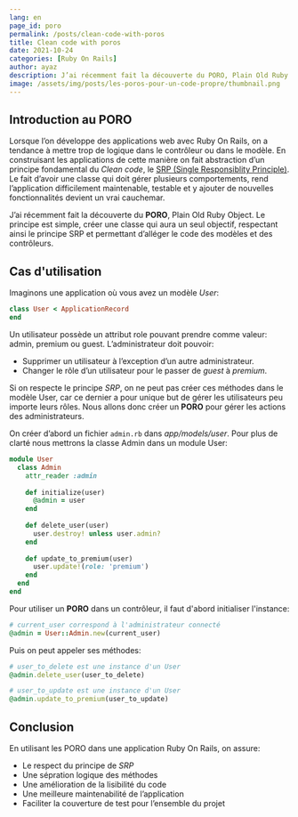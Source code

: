 ```yaml
---
lang: en
page_id: poro
permalink: /posts/clean-code-with-poros
title: Clean code with poros
date: 2021-10-24
categories: [Ruby On Rails]
author: ayaz
description: J’ai récemment fait la découverte du PORO, Plain Old Ruby Object. Le principe est simple, créer une classe qui aura un seul objectif, respectant ainsi le principe SRP et permettant d’alléger le code des modèles et des contrôleurs.
image: /assets/img/posts/les-poros-pour-un-code-propre/thumbnail.png
---
```


## Introduction au PORO
Lorsque l’on développe des applications web avec Ruby On Rails, on a tendance à mettre trop de logique dans le contrôleur ou dans le modèle. En construisant les applications de cette manière on fait abstraction d’un principe fondamental du *Clean code*, le [SRP (Single Responsiblity Principle)](https://fr.wikipedia.org/wiki/Principe_de_responsabilit%C3%A9_unique). Le fait d’avoir une classe qui doit gérer plusieurs comportements, rend l’application difficilement maintenable, testable et y ajouter de nouvelles fonctionnalités devient un vrai cauchemar.

J’ai récemment fait la découverte du **PORO**, Plain Old Ruby Object. Le principe est simple, créer une classe qui aura un seul objectif, respectant ainsi le principe SRP et permettant d’alléger le code des modèles et des contrôleurs.

## Cas d'utilisation
Imaginons une application où vous avez un modèle *User*:
```ruby
class User < ApplicationRecord
end
```
Un utilisateur possède un attribut role pouvant prendre comme valeur: admin, premium ou guest. L’administrateur doit pouvoir:
- Supprimer un utilisateur à l’exception d’un autre administrateur.
- Changer le rôle d’un utilisateur pour le passer de *guest* à *premium*.

Si on respecte le principe *SRP*, on ne peut pas créer ces méthodes dans le modèle User, car ce dernier a pour unique but de gérer les utilisateurs peu importe leurs rôles. Nous allons donc créer un **PORO** pour gérer les actions des administrateurs.

On créer d’abord un fichier `admin.rb` dans *app/models/user*. Pour plus de clarté nous mettrons la classe Admin dans un module User: 
```ruby
module User
  class Admin
    attr_reader :admin
  
    def initialize(user)
      @admin = user
    end
    
    def delete_user(user)
      user.destroy! unless user.admin?
    end
    
    def update_to_premium(user)
      user.update!(role: 'premium')
    end
  end
end
```

Pour utiliser un **PORO** dans un contrôleur, il faut d'abord initialiser l'instance:
```ruby
# current_user correspond à l'administrateur connecté
@admin = User::Admin.new(current_user)
```

Puis on peut appeler ses méthodes:
```ruby
# user_to_delete est une instance d'un User
@admin.delete_user(user_to_delete)

# user_to_update est une instance d'un User
@admin.update_to_premium(user_to_update)
```
## Conclusion
En utilisant les PORO dans une application Ruby On Rails, on assure:
- Le respect du principe de *SRP*
- Une sépration logique des méthodes
- Une amélioration de la lisibilité du code
- Une meilleure maintenabilité de l’application
- Faciliter la couverture de test pour l’ensemble du projet
